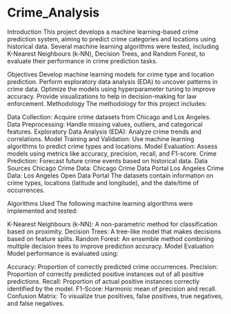 # Crime_Analysis
Introduction
This project develops a machine learning-based crime prediction system, aiming to predict crime categories and locations using historical data. Several machine learning algorithms were tested, including K-Nearest Neighbours (k-NN), Decision Trees, and Random Forest, to evaluate their performance in crime prediction tasks.

Objectives
Develop machine learning models for crime type and location prediction.
Perform exploratory data analysis (EDA) to uncover patterns in crime data.
Optimize the models using hyperparameter tuning to improve accuracy.
Provide visualizations to help in decision-making for law enforcement.
Methodology
The methodology for this project includes:

Data Collection: Acquire crime datasets from Chicago and Los Angeles.
Data Preprocessing: Handle missing values, outliers, and categorical features.
Exploratory Data Analysis (EDA): Analyze crime trends and correlations.
Model Training and Validation: Use machine learning algorithms to predict crime types and locations.
Model Evaluation: Assess models using metrics like accuracy, precision, recall, and F1-score.
Crime Prediction: Forecast future crime events based on historical data.
Data Sources
Chicago Crime Data: Chicago Crime Data Portal
Los Angeles Crime Data: Los Angeles Open Data Portal
The datasets contain information on crime types, locations (latitude and longitude), and the date/time of occurrences.

Algorithms Used
The following machine learning algorithms were implemented and tested:

K-Nearest Neighbours (k-NN): A non-parametric method for classification based on proximity.
Decision Trees: A tree-like model that makes decisions based on feature splits.
Random Forest: An ensemble method combining multiple decision trees to improve prediction accuracy.
Model Evaluation
Model performance is evaluated using:

Accuracy: Proportion of correctly predicted crime occurrences.
Precision: Proportion of correctly predicted positive instances out of all positive predictions.
Recall: Proportion of actual positive instances correctly identified by the model.
F1-Score: Harmonic mean of precision and recall.
Confusion Matrix: To visualize true positives, false positives, true negatives, and false negatives.
